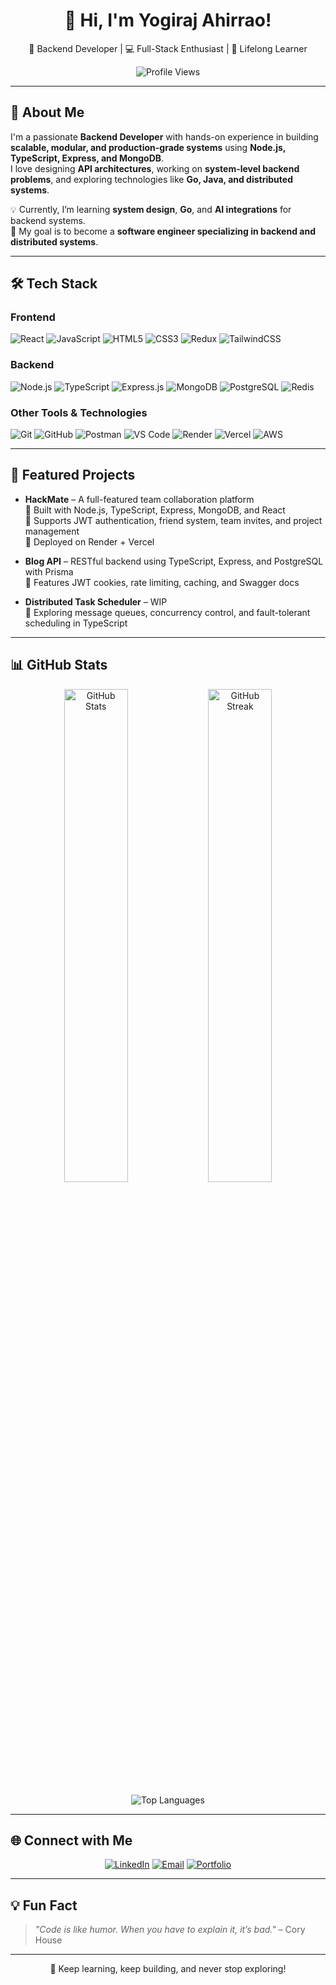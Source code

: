 <h1 align="center">👋 Hi, I'm Yogiraj Ahirrao!</h1>

<p align="center">
  🚀 Backend Developer | 💻 Full-Stack Enthusiast | 🌟 Lifelong Learner  
</p>

<p align="center">
  <img src="https://komarev.com/ghpvc/?username=yogirajdahirrao&label=Profile%20Views&color=brightgreen&style=flat" alt="Profile Views" />
</p>

---

## 🧠 About Me
I'm a passionate **Backend Developer** with hands-on experience in building **scalable, modular, and production-grade systems** using **Node.js, TypeScript, Express, and MongoDB**.  
I love designing **API architectures**, working on **system-level backend problems**, and exploring technologies like **Go, Java, and distributed systems**.

💡 Currently, I’m learning **system design**, **Go**, and **AI integrations** for backend systems.  
🎯 My goal is to become a **software engineer specializing in backend and distributed systems**.

---

## 🛠️ Tech Stack

### **Frontend**
![React](https://img.shields.io/badge/React-61DAFB?style=for-the-badge&logo=react&logoColor=white)
![JavaScript](https://img.shields.io/badge/JavaScript-F7DF1E?style=for-the-badge&logo=javascript&logoColor=black)
![HTML5](https://img.shields.io/badge/HTML5-E34F26?style=for-the-badge&logo=html5&logoColor=white)
![CSS3](https://img.shields.io/badge/CSS3-1572B6?style=for-the-badge&logo=css3&logoColor=white)
![Redux](https://img.shields.io/badge/Redux-764ABC?style=for-the-badge&logo=redux&logoColor=white)
![TailwindCSS](https://img.shields.io/badge/TailwindCSS-06B6D4?style=for-the-badge&logo=tailwindcss&logoColor=white)

### **Backend**
![Node.js](https://img.shields.io/badge/Node.js-339933?style=for-the-badge&logo=node.js&logoColor=white)
![TypeScript](https://img.shields.io/badge/TypeScript-007ACC?style=for-the-badge&logo=typescript&logoColor=white)
![Express.js](https://img.shields.io/badge/Express.js-000000?style=for-the-badge&logo=express&logoColor=white)
![MongoDB](https://img.shields.io/badge/MongoDB-47A248?style=for-the-badge&logo=mongodb&logoColor=white)
![PostgreSQL](https://img.shields.io/badge/PostgreSQL-316192?style=for-the-badge&logo=postgresql&logoColor=white)
![Redis](https://img.shields.io/badge/Redis-DC382D?style=for-the-badge&logo=redis&logoColor=white)

### **Other Tools & Technologies**
![Git](https://img.shields.io/badge/Git-F05032?style=for-the-badge&logo=git&logoColor=white)
![GitHub](https://img.shields.io/badge/GitHub-181717?style=for-the-badge&logo=github&logoColor=white)
![Postman](https://img.shields.io/badge/Postman-FF6C37?style=for-the-badge&logo=postman&logoColor=white)
![VS Code](https://img.shields.io/badge/VS%20Code-007ACC?style=for-the-badge&logo=visualstudiocode&logoColor=white)
![Render](https://img.shields.io/badge/Render-46E3B7?style=for-the-badge&logo=render&logoColor=white)
![Vercel](https://img.shields.io/badge/Vercel-000000?style=for-the-badge&logo=vercel&logoColor=white)
![AWS](https://img.shields.io/badge/AWS-232F3E?style=for-the-badge&logo=amazon-aws&logoColor=white)

---

## 🧩 Featured Projects

- **HackMate** – A full-featured team collaboration platform  
  🔹 Built with Node.js, TypeScript, Express, MongoDB, and React  
  🔹 Supports JWT authentication, friend system, team invites, and project management  
  🔹 Deployed on Render + Vercel  

- **Blog API** – RESTful backend using TypeScript, Express, and PostgreSQL with Prisma  
  🔹 Features JWT cookies, rate limiting, caching, and Swagger docs  

- **Distributed Task Scheduler** – WIP  
  🔹 Exploring message queues, concurrency control, and fault-tolerant scheduling in TypeScript

---

## 📊 GitHub Stats

<p align="center">
  <img src="https://github-readme-stats.vercel.app/api?username=yogirajdahirrao&show_icons=true&theme=radical" width="45%" alt="GitHub Stats" />
  <img src="https://streak-stats.demolab.com?user=yogirajdahirrao&theme=radical" width="45%" alt="GitHub Streak" />
</p>


<p align="center">
  <img src="https://github-readme-stats.vercel.app/api/top-langs/?username=yogirajdahirrao&layout=compact&theme=tokyonight" alt="Top Languages" />
</p>

---

## 🌐 Connect with Me

<p align="center">
  <a href="https://linkedin.com/in/yogirajahirrao123"><img src="https://img.shields.io/badge/LinkedIn-0077B5?style=for-the-badge&logo=linkedin&logoColor=white" alt="LinkedIn"></a>
  <a href="mailto:yogirajahirrao@gmail.com"><img src="https://img.shields.io/badge/Email-D14836?style=for-the-badge&logo=gmail&logoColor=white" alt="Email"></a>
  <a href="#"><img src="https://img.shields.io/badge/Portfolio-24292E?style=for-the-badge&logo=githubpages&logoColor=white" alt="Portfolio"></a>
</p>

---

## 💡 Fun Fact
> _"Code is like humor. When you have to explain it, it’s bad."_ – Cory House

---

<p align="center">
  🚀 Keep learning, keep building, and never stop exploring!
</p>
